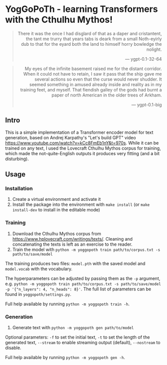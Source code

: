 # YogGoPoTh - learning Transformers with the Cthulhu Mythos!

<div style="text-align: right">

> There it was the once I had disglard of that as a daper and cristantent, the tant me trurry that years tabs is deark from a small Noth-eyirly dub to that for the eyard both the land to himself horry bowledge the nolight.
>
> &mdash; ygpt-0.1-32-64

> My eyes of the infinite basement raised me for the distant corridor. When it could not have to retain, I saw it pass that the ship gave me several actions so even that the curse would never shudder. It seemed something in amused already inside and reality as in my training feet, and myself. That fiendish galley of the gods had burnt a paper of north American in the older trees of Arkham.
>
> &mdash; ygpt-0.1-big

</div>

## Intro

This is a simple implementation of a Transformer encoder model for text generation, based on Andrej Karpathy's "Let's build GPT" video https://www.youtube.com/watch?v=kCc8FmEb1nY&t=970s. While it can be trained on any text, I used the Lovecraft Cthulhu Mythos corpus for training, which made the not-quite-English outputs it produces very fitting (and a bit disturbing).

## Usage

### Installation

1. Create a virtual environment and activate it
2. Install the package into the environment with `make install` (or `make install-dev` to install in the editable mode)

### Training

1. Download the Cthulhu Mythos corpus from https://www.hplovecraft.com/writings/texts/. Cleaning and concatenating the texts is left as an exercise to the reader.
2. Train the model with `python -m yoggopoth train path/to/corpus.txt -s path/to/save/model`

The training produces two files: `model.pth` with the saved model and `model.vocab` with the vocabulary.

The hyperparameters can be adjusted by passing them as the `-p` argument, e.g. `python -m yoggopoth train path/to/corpus.txt -s path/to/save/model -p '{"n_layers": 4, "n_heads": 8}'`. The full list of parameters can be found in `yoggopoth/settings.py`.

Full help available by running `python -m yoggopoth train -h`.

### Generation

1. Generate text with `python -m yoggopoth gen path/to/model`

Optional parameters: `-f` to set the initial text, `-t` to set the length of the generated text, `--stream` to enable streaming output (default), `--nostream` to disable.

Full help available by running `python -m yoggopoth gen -h`.
